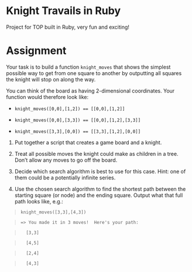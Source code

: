# Knight Travails in Ruby

Project for TOP built in Ruby, very fun and exciting!

# Assignment

Your task is to build a function `knight_moves` that shows the simplest possible way to get from one square to another by outputting all squares the knight will stop on along the way.

You can think of the board as having 2-dimensional coordinates. Your function would therefore look like:

* `knight_moves([0,0],[1,2]) == [[0,0],[1,2]]`

* `knight_moves([0,0],[3,3]) == [[0,0],[1,2],[3,3]]`

* `knight_moves([3,3],[0,0]) == [[3,3],[1,2],[0,0]]`

1. Put together a script that creates a game board and a knight.

2. Treat all possible moves the knight could make as children in a tree. Don’t allow any moves to go off the board.

3. Decide which search algorithm is best to use for this case. Hint: one of them could be a potentially infinite series.

4. Use the chosen search algorithm to find the shortest path between the starting square (or node) and the ending square. Output what that full path looks like, e.g.:

  >   `knight_moves([3,3],[4,3])`

  >   `=> You made it in 3 moves!  Here's your path:`

  >   `  [3,3]`

  >   `  [4,5]`

  >   `  [2,4]`

  >   `  [4,3]`

